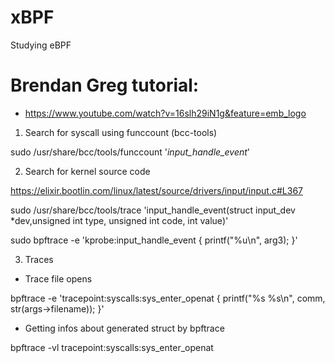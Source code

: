 # xBPF
Studying eBPF

# Brendan Greg tutorial:
- https://www.youtube.com/watch?v=16slh29iN1g&feature=emb_logo

1) Search for syscall using funccount (bcc-tools)

sudo /usr/share/bcc/tools/funccount '*input_handle_event*'

2) Search for kernel source code 

https://elixir.bootlin.com/linux/latest/source/drivers/input/input.c#L367

sudo /usr/share/bcc/tools/trace 'input_handle_event(struct input_dev *dev,unsigned int type, unsigned int code, int value)'

sudo bpftrace -e 'kprobe:input_handle_event { printf("%u\n", arg3); }'


3) Traces

- Trace file opens

bpftrace -e 'tracepoint:syscalls:sys_enter_openat { printf("%s %s\n", comm, str(args->filename)); }'

- Getting infos about generated struct by bpftrace

bpftrace -vl tracepoint:syscalls:sys_enter_openat


